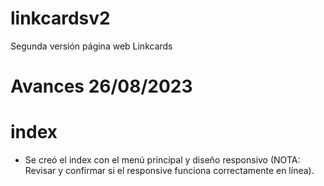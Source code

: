 # linkcardsv2
Segunda versión página web Linkcards

# Avances 26/08/2023
# index
- Se creó el index con el menú principal y diseño responsivo (NOTA: Revisar y confirmar si el responsive funciona correctamente en línea).